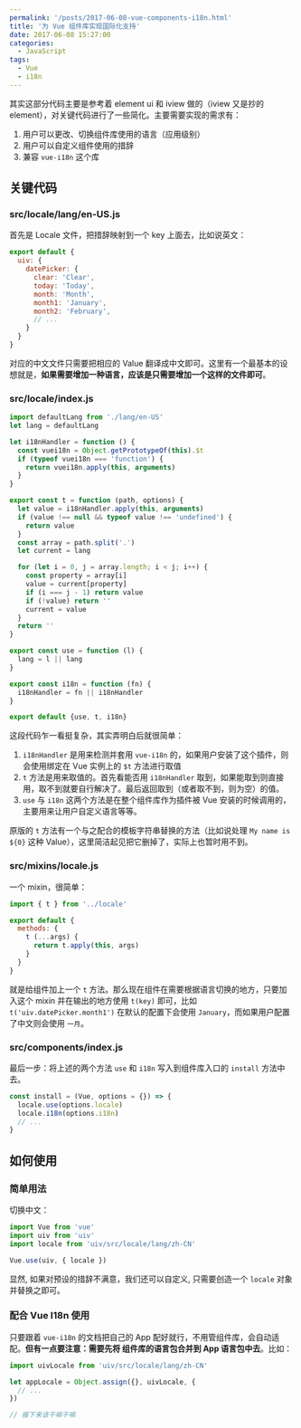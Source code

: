 ```yaml
---
permalink: '/posts/2017-06-08-vue-components-i18n.html'
title: '为 Vue 组件库实现国际化支持'
date: 2017-06-08 15:27:00
categories:
  - JavaScript
tags:
  - Vue
  - i18n
---
```


其实这部分代码主要是参考着 element ui 和 iview 做的（iview 又是抄的 element），对关键代码进行了一些简化。主要需要实现的需求有：

1. 用户可以更改、切换组件库使用的语言（应用级别）
1. 用户可以自定义组件使用的措辞
1. 兼容 `vue-i18n` 这个库

<!--more-->

## 关键代码

### src/locale/lang/en-US.js

首先是 Locale 文件，把措辞映射到一个 key 上面去，比如说英文：

```javascript
export default {
  uiv: {
    datePicker: {
      clear: 'Clear',
      today: 'Today',
      month: 'Month',
      month1: 'January',
      month2: 'February',
      // ...
    }
  }
}
```

对应的中文文件只需要把相应的 Value 翻译成中文即可。这里有一个最基本的设想就是，**如果需要增加一种语言，应该是只需要增加一个这样的文件即可**。

### src/locale/index.js

```javascript
import defaultLang from './lang/en-US'
let lang = defaultLang

let i18nHandler = function () {
  const vuei18n = Object.getPrototypeOf(this).$t
  if (typeof vuei18n === 'function') {
    return vuei18n.apply(this, arguments)
  }
}

export const t = function (path, options) {
  let value = i18nHandler.apply(this, arguments)
  if (value !== null && typeof value !== 'undefined') {
    return value
  }
  const array = path.split('.')
  let current = lang

  for (let i = 0, j = array.length; i < j; i++) {
    const property = array[i]
    value = current[property]
    if (i === j - 1) return value
    if (!value) return ''
    current = value
  }
  return ''
}

export const use = function (l) {
  lang = l || lang
}

export const i18n = function (fn) {
  i18nHandler = fn || i18nHandler
}

export default {use, t, i18n}
```

这段代码乍一看挺复杂，其实弄明白后就很简单：

1. `i18nHandler` 是用来检测并套用 `vue-i18n` 的，如果用户安装了这个插件，则会使用绑定在 Vue 实例上的 `$t` 方法进行取值
1. `t` 方法是用来取值的。首先看能否用 `i18nHandler` 取到，如果能取到则直接用，取不到就要自行解决了。最后返回取到（或者取不到，则为空）的值。
1. `use` 与 `i18n` 这两个方法是在整个组件库作为插件被 Vue 安装的时候调用的，主要用来让用户自定义语言等等。
 
原版的 `t` 方法有一个与之配合的模板字符串替换的方法（比如说处理 `My name is ${0}` 这种 Value），这里简洁起见把它删掉了，实际上也暂时用不到。

### src/mixins/locale.js

一个 mixin，很简单：

```javascript
import { t } from '../locale'

export default {
  methods: {
    t (...args) {
      return t.apply(this, args)
    }
  }
}
```

就是给组件加上一个 `t` 方法。那么现在组件在需要根据语言切换的地方，只要加入这个 mixin 并在输出的地方使用 `t(key)` 即可，比如 `t('uiv.datePicker.month1')` 在默认的配置下会使用 `January`，而如果用户配置了中文则会使用 `一月`。

### src/components/index.js

最后一步：将上述的两个方法 `use` 和 `i18n` 写入到组件库入口的 `install` 方法中去。

```javascript
const install = (Vue, options = {}) => {
  locale.use(options.locale)
  locale.i18n(options.i18n)
  // ...
}
```

## 如何使用

### 简单用法

切换中文：

```javascript
import Vue from 'vue'
import uiv from 'uiv'
import locale from 'uiv/src/locale/lang/zh-CN'

Vue.use(uiv, { locale })
```

显然, 如果对预设的措辞不满意，我们还可以自定义, 只需要创造一个 `locale` 对象并替换之即可。

### 配合 Vue I18n 使用

只要跟着 `vue-i18n` 的文档把自己的 App 配好就行，不用管组件库，会自动适配。**但有一点要注意：需要先将 组件库的语言包合并到 App 语言包中去**。比如：

```javascript
import uivLocale from 'uiv/src/locale/lang/zh-CN'

let appLocale = Object.assign({}, uivLocale, {
  // ...
})

// 接下来该干嘛干嘛
```
